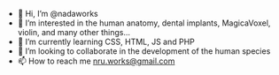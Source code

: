 - 👋 Hi, I’m @nadaworks
- 👀 I’m interested in the human anatomy, dental implants, MagicaVoxel, violin, and many other things...
- 🌱 I’m currently learning CSS, HTML, JS and PHP
- 💞️ I’m looking to collaborate in the development of the human species
- 📫 How to reach me nru.works@gmail.com

<!---
nadaworks/nadaworks is a ✨ special ✨ repository because its `README.md` (this file) appears on your GitHub profile.
You can click the Preview link to take a look at your changes.
--->
